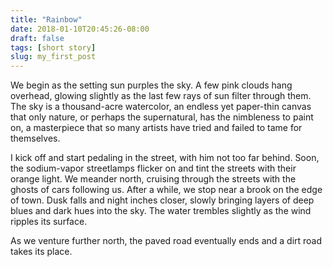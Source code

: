 ```yaml
---
title: "Rainbow"
date: 2018-01-10T20:45:26-08:00
draft: false 
tags: [short story]
slug: my_first_post
---
```


We begin as the setting sun purples the sky. A few pink clouds hang overhead, glowing slightly as the last few rays of sun filter through them. The sky is a thousand-acre watercolor, an endless yet paper-thin canvas that only nature, or perhaps the supernatural, has the nimbleness to paint on, a masterpiece that so many artists have tried and failed to tame for themselves.

I kick off and start pedaling in the street, with him not too far behind. Soon, the sodium-vapor streetlamps flicker on and tint the streets with their orange light. We meander north, cruising through the streets with the ghosts of cars following us. After a while, we stop near a brook on the edge of town. Dusk falls and night inches closer, slowly bringing layers of deep blues and dark hues into the sky. The water trembles slightly as the wind ripples its surface.

As we venture further north, the paved road eventually ends and a dirt road takes its place. 

